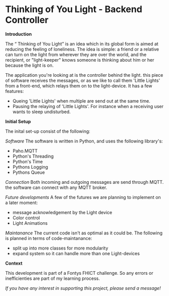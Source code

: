 # Thinking of You Light - Backend Controller


**Introduction**

The “ Thinking of You Light”  is an idea which in its global form is aimed at reducing the feeling of loneliness. The idea is simple: a friend 
or a relative can turn on the light from wherever they are over the world, and the recipient, or "light-keeper" knows someone is 
thinking about him or her because the light is on. 

The application you're looking at is the controller behind the light. this piece of software receives the messages, or as we like to call them 'Little Lights' from a front-end, which 
relays them on to the light-device. It has a few features:

- Queing 'Little Lights' when multiple are send out at the same time.
- Pausing the relaying of 'Little Lights'. For instance when a receiving user wants to sleep undisturbed.

**Initial Setup**

The inital set-up consist of the following:

*Software*
The software is written in Python, and uses the following library's:

- Paho.MQTT
- Python's Threading
- Python's Time
- Pythons Logging
- Pythons Queue

*Connection*
Both incoming and outgoing messages are send through MQTT. the software can connect with any MQTT broker.

*Future developments*
A few of the futures we are planning to implement on a later moment:

- message acknowledgement by the Light device
- Color control
- Light Animations

*Maintanance*
The current code isn't as optimal as it could be. The following is planned in terms of code-maintanance:
- split up into more classes for more modularity
- expand system so it can handle more than one Light-devices
  

**Context**

This development is part of a Fontys FHICT challenge. So any errors or inefficienties are part of my learning process. 

_If you have any interest in supporting this project, please send a message!_
